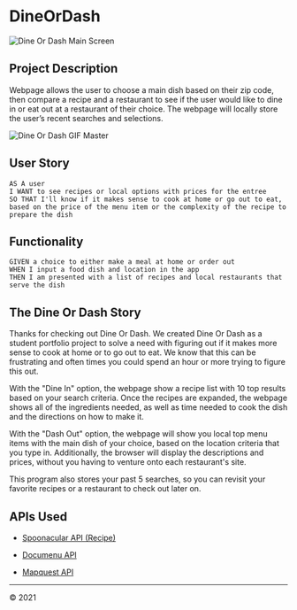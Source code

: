 # DineOrDash

![Dine Or Dash Main Screen](https://user-images.githubusercontent.com/74032335/111031288-cc5ec380-83d4-11eb-8e7f-f9de00e43330.PNG)


## Project Description

Webpage allows the user to choose a main dish based on their zip code,
then compare a recipe and a restaurant to see if the user would like
to dine in or eat out at a restaurant of their choice.
The webpage will locally store the user’s recent searches and selections.

![Dine Or Dash GIF Master](https://user-images.githubusercontent.com/74032335/111031196-42165f80-83d4-11eb-828f-278e7b8efd96.gif)

## User Story

```
AS A user
I WANT to see recipes or local options with prices for the entree
SO THAT I'll know if it makes sense to cook at home or go out to eat, based on the price of the menu item or the complexity of the recipe to prepare the dish
```

## Functionality

```
GIVEN a choice to either make a meal at home or order out
WHEN I input a food dish and location in the app
THEN I am presented with a list of recipes and local restaurants that serve the dish
```

## The Dine Or Dash Story
Thanks for checking out Dine Or Dash. We created Dine Or Dash as a student portfolio project to solve a need with figuring out if it makes more sense to cook at home or to go out to eat. We know that this can be frustrating and often times you could spend an hour or more trying to figure this out.

With the "Dine In" option, the webpage show a recipe list with 10 top results based on your search criteria. Once the recipes are expanded, the webpage shows all of the ingredients needed, as well as time needed to cook the dish and the directions on how to make it.

With the "Dash Out" option, the webpage will show you local top menu items with the main dish of your choice, based on the location criteria that you type in. Additionally, the browser will display the descriptions and prices, without you having to venture onto each restaurant's site.

This program also stores your past 5 searches, so you can revisit your favorite recipes or a restaurant to check out later on.


## APIs Used

* [Spoonacular API (Recipe)](https://api.spoonacular.com/recipes/)

* [Documenu API](https://documenu.p.rapidapi.com/menuitems/search/geo?lat=)

* [Mapquest API](https://developer.mapquest.com/documentation/geocoding-api/)

- - -



© 2021
